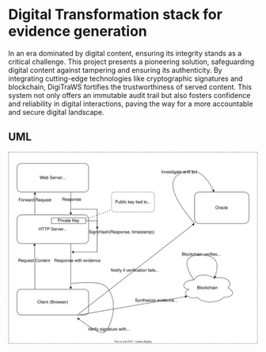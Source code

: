 # Digital Transformation stack for evidence generation
In an era dominated by digital content, ensuring its integrity stands as a
critical challenge. This project presents a pioneering solution, safeguarding digital
content against tampering and ensuring its authenticity. By integrating cutting-edge
technologies like cryptographic signatures and blockchain, DigiTraWS fortifies the
trustworthiness of served content. This system not only offers an immutable audit trail
but also fosters confidence and reliability in digital interactions, paving the way for a
more accountable and secure digital landscape.

## UML
![img](flow.svg)